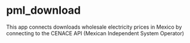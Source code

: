 # pml_download
This app connects downloads wholesale electricity prices in Mexico by connecting to the CENACE API (Mexican Independent System Operator)

